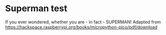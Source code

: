 # Superman test

If you ever wondered, whether you are - in fact - SUPERMAN!
Adapted from https://hackspace.raspberrypi.org/books/micropython-pico/pdf/download
